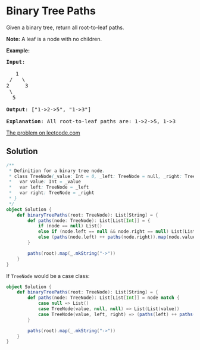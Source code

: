 # Binary Tree Paths

Given a binary tree, return all root-to-leaf paths.

**Note:** A leaf is a node with no children.

**Example:**
<pre>
<b>Input</b>:

   1
 /   \
2     3
 \
  5

<b>Output</b>: ["1->2->5", "1->3"]

<b>Explanation</b>: All root-to-leaf paths are: 1->2->5, 1->3
</pre>

[The problem on leetcode.com](https://leetcode.com/problems/binary-tree-paths/)

## Solution

```scala
/**
 * Definition for a binary tree node.
 * class TreeNode(_value: Int = 0, _left: TreeNode = null, _right: TreeNode = null) {
 *   var value: Int = _value
 *   var left: TreeNode = _left
 *   var right: TreeNode = _right
 * }
 */
object Solution {
    def binaryTreePaths(root: TreeNode): List[String] = {
        def paths(node: TreeNode): List[List[Int]] = {
            if (node == null) List()
            else if (node.left == null && node.right == null) List(List(node.value))
            else (paths(node.left) ++ paths(node.right)).map(node.value :: _)
        }

        paths(root).map(_.mkString("->"))
    }
}
```

If `TreeNode` would be a case class:

```scala
object Solution {
    def binaryTreePaths(root: TreeNode): List[String] = {
        def paths(node: TreeNode): List[List[Int]] = node match {
            case null => List()
            case TreeNode(value, null, null) => List(List(value))
            case TreeNode(value, left, right) => (paths(left) ++ paths(right)).map(value :: _)
        }

        paths(root).map(_.mkString("->"))
    }
}
```
